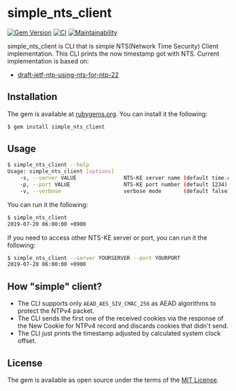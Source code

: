 # simple_nts_client

[![Gem Version](https://badge.fury.io/rb/simple_nts_client.svg)](https://badge.fury.io/rb/simple_nts_client)
[![CI](https://github.com/thekuwayama/simple_nts_client/workflows/CI/badge.svg)](https://github.com/thekuwayama/simple_nts_client/actions?workflow=CI)
[![Maintainability](https://api.codeclimate.com/v1/badges/7b34a4868f1e297af084/maintainability)](https://codeclimate.com/github/thekuwayama/simple_nts_client/maintainability)

simple\_nts\_client is CLI that is simple NTS(Network Time Security) Client implementation.
This CLI prints the now timestamp got with NTS.
Current implementation is based on:

* [draft-ietf-ntp-using-nts-for-ntp-22](https://tools.ietf.org/html/draft-ietf-ntp-using-nts-for-ntp-22)


## Installation

The gem is available at [rubygems.org](https://rubygems.org/gems/simple_nts_client). You can install it the following:

```bash
$ gem install simple_nts_client
```


## Usage

```bash
$ simple_nts_client --help
Usage: simple_nts_client [options]
    -s, --server VALUE               NTS-KE server name (default time.cloudflare.com)
    -p, --port VALUE                 NTS-KE port number (default 1234)
    -v, --verbose                    verbose mode       (default false)
```

You can run it the following:

```bash
$ simple_nts_client
2019-07-20 06:00:00 +0900
```

If you need to access other NTS-KE server or port, you can run it the following:

```bash
$ simple_nts_client --server YOURSERVER --port YOURPORT
2019-07-20 06:00:00 +0900
```


## How "simple" client?

* The CLI supports only `AEAD_AES_SIV_CMAC_256` as AEAD algorithms to protect the NTPv4 packet.
* The CLI sends the first one of the received cookies via the response of the New Cookie for NTPv4 record and discards cookies that didn't send.
* The CLI just prints the timestamp adjusted by calculated system clock offset.


## License

The gem is available as open source under the terms of the [MIT License](http://opensource.org/licenses/MIT).
